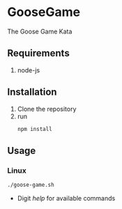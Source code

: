 # GooseGame

The Goose Game Kata

## Requirements

1. node-js

## Installation

1. Clone the repository
2. run
   ```sh
   npm install
   ```

## Usage

### Linux

```sh
./goose-game.sh
```

- Digit _help_ for available commands

